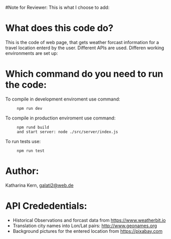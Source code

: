 ﻿#Note for Reviewer: 
This is what I choose to add:

# What does this code do?
This is the code of web page, that gets weather forcast information for a travel location enterd by the user. Different APIs are used. Differen working environments are set up:

# Which command do you need to run the code:
To compile in development enviroment use command:
````
     npm run dev
````

To compile in production enviroment use command:
````
     npm rund build
     and start server: node ./src/server/index.js
````

To run tests use:
````
     npm run test
````

# Author: 
Katharina Kern, galati2@web.de

# API Crededentials:
* Historical Observations and forcast data from https://www.weatherbit.io
* Translation city names into Lon/Lat pairs:
http://www.geonames.org
* Background pictures for the entered location from https://pixabay.com






